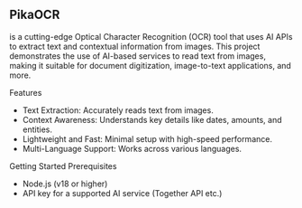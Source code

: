 ## PikaOCR

is a cutting-edge Optical Character Recognition (OCR) tool that uses AI APIs to extract text and contextual information from images. 
This project demonstrates the use of AI-based services to read text from images, making it suitable for document digitization, image-to-text applications, and more.


Features
- Text Extraction: Accurately reads text from images.
- Context Awareness: Understands key details like dates, amounts, and entities.
- Lightweight and Fast: Minimal setup with high-speed performance.
- Multi-Language Support: Works across various languages.

Getting Started
Prerequisites
- Node.js (v18 or higher)
- API key for a supported AI service (Together API etc.)

